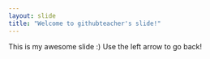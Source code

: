 ```yaml
---
layout: slide
title: "Welcome to githubteacher's slide!"
---
```

This is my awesome slide :)
Use the left arrow to go back!
